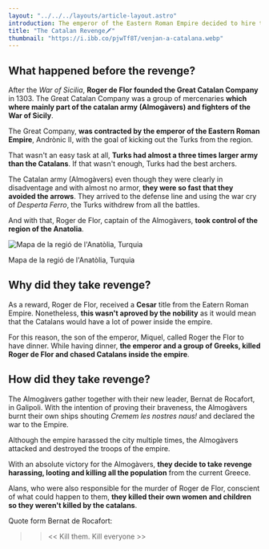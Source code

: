 ```yaml
---
layout: "../../../layouts/article-layout.astro"
introduction: The emperor of the Eastern Roman Empire decided to hire the army of Roger de Flor to kick out the Turks from the region. Roger de Flor and his army, under the war cry of "Desperta Ferro", the chaos had started and they ended up winning the battle. What Roger de Flor didn't expect was the emperor of the Eastern Roman Empire to betray him.
title: "The Catalan Revenge🗡️"
thumbnail: "https://i.ibb.co/pjwTf8T/venjan-a-catalana.webp"
---
```

## What happened before the revenge?

After the _War of Sicilia_, **Roger de Flor founded the Great Catalan Company** in 1303. The Great Catalan Company was a group of mercenaries **which where mainly part of the catalan army (Almogàvers) and fighters of the War of Sicily**.

The Great Company, **was contracted by the emperor of the Eastern Roman Empire**, Andrònic II, with the goal of kicking out the Turks from the region.

That wasn't an easy task at all, **Turks had almost a three times larger army than the Catalans**. If that wasn't enough, Turks had the best archers.

The Catalan army (Almogàvers) even though they were clearly in disadventage and with almost no armor, **they were so fast that they avoided the arrows**. They arrived to the defense line and using the war cry of _Desperta Ferro_, the Turks withdrew from all the battles.

And with that, Roger de Flor, captain of the Almogàvers, **took control of the region of the Anatolia**.

<div class="w-fit">
    <img data-src="https://i.ibb.co/Fgw8kv8/anatolia.webp" alt="Mapa de la regió de l'Anatòlia, Turquia" class="h-auto" style="aspect-ratio: 199/100" />
    <p class="text-gray-500">
        Mapa de la regió de l'Anatòlia, Turquia
    </p>
</div>

## Why did they take revenge?

As a reward, Roger de Flor, received a **Cesar** title from the Eatern Roman Empire. Nonetheless, **this wasn't aproved by the nobility** as it would mean that the Catalans would have a lot of power inside the empire.

For this reason, the son of the emperor, Miquel, called Roger the Flor to have dinner.
While having dinner, **the emperor and a group of Greeks, killed Roger de Flor and chased Catalans inside the empire**.  

## How did they take revenge?

The Almogàvers gather together with their new leader, Bernat de Rocafort, in Galipoli. With the intention of proving their braveness, the Almogàvers burnt their own ships shouting _Cremem les nostres naus!_ and declared the war to the Empire.

Although the empire harassed the city multiple times, the Almogàvers attacked and destroyed the troops of the empire.

With an absolute victory for the Almogàvers, **they decide to take revenge harassing, looting and killing all the population** from the current Greece.

Alans, who were also responsible for the murder of Roger de Flor, conscient of what could happen to them, **they killed their own women and children so they weren't killed by the catalans**.

Quote form Bernat de Rocafort:

>> << Kill them. Kill everyone >>

